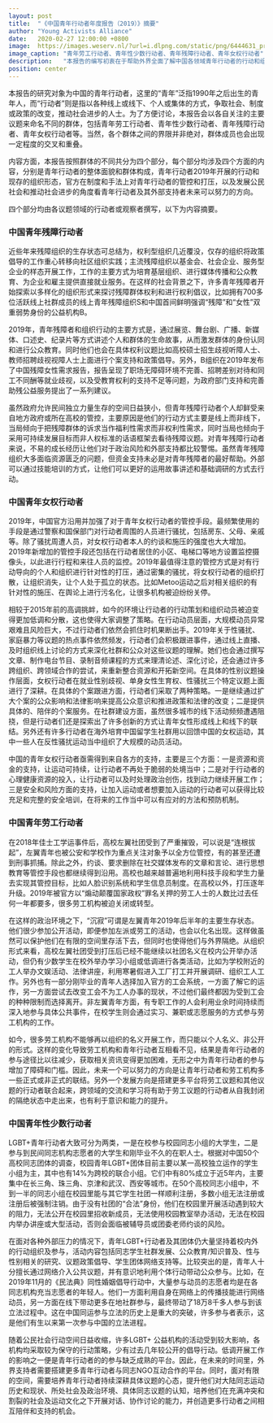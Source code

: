 ```yaml
---
layout: post
title:  "《中国青年行动者年度报告（2019）》摘要"
author: "Young Activists Alliance"
date:   2020-02-27 12:00:00 +0800
image:  https://images.weserv.nl/?url=i.dlpng.com/static/png/6444631_preview.png
image_caption: "青年劳工行动者、青年性少数行动者、青年残障行动者、青年女权行动者"
description:   "本报告的编写初衷在于帮助外界全面了解中国各领域青年行动者的行动和组织状况，以及当下面临的挑战和困难。欢迎致信 youngactivists20192019@gmail.com"
position: center
---
```


本报告的研究对象为中国的青年行动者，这里的“青年”泛指1990年之后出生的青年人，而“行动者”则是指以各种线上或线下、个人或集体的方式，争取社会、制度或政策的改变，推动社会进步的人士。为了方便讨论，本报告会以各自关注的主要议题来命名不同的群体，包括青年劳工行动者、青年性少数行动者、青年残障行动者、青年女权行动者等。当然，各个群体之间的界限并非绝对，群体成员也会出现一定程度的交叉和重叠。

<!--more-->

内容方面，本报告按照群体的不同共分为四个部分，每个部分均涉及四个方面的内容，分别是青年行动者的整体面貌和群体构成，青年行动者2019年开展的行动和现存的组织形态，官方在制度和手法上对青年行动者的管控和打压，以及发展公民社会和推动社会进步的角度看青年行动者及其外部支持者未来可以努力的方向。

四个部分均由各议题领域的行动者或观察者撰写，以下为内容摘要。

### 中国青年残障行动者

近些年来残障组织的生存状态可总结为，权利型组织几近覆没，仅存的组织将政策倡导的工作重心转移向社区组织实践；主流残障组织以基金会、社会企业、服务型企业的样态开展工作，工作的主要方式为培育基层组织、进行媒体传播和公众教育、为企业和雇主提供直接就业服务。在这样的社会背景之下，许多青年残障者开始探索以多样化的组织形式来探讨残障群体权利和进行权利倡议，比如拥有700多位活跃线上社群成员的线上青年残障组织S和中国首间鲜明强调“残障”和“女性”双重弱势身份的公益机构B。

2019年，青年残障者和组织行动的主要方式是，通过展览、舞台剧、广播、新媒体、口述史、纪录片等方式讲述个人和群体的生命故事，从而激发群体的身份认同和进行公众教育。同时他们也会在具体权利议题比如高校硕士招生歧视听障人士、教师招聘歧视视障人士上面进行个案支持和政策倡导。另外，B组织在2019年发布了中国残障女性需求报告，报告呈现了职场无障碍环境不完善、招聘差别对待和同工不同酬等就业歧视，以及受教育权利的支持不足等问题，为政府部门支持和完善助残公益服务提出了一系列建议。

虽然政府允许民间独立力量生存的空间日益狭小，但青年残障行动者个人却鲜受来自地方政府或所在高校的管控，主要原因是他们的行动方式主要是线上而非线下，当局倾向于把残障群体的诉求当作福利性需求而非权利性需求，同时当局也倾向于采用可持续发展目标而非人权标准的话语框架去看待残障议题。对青年残障行动者来说，不易的成长经历让他们对于政治风险和外部支持都比较警惕。虽然青年残障组织大多面临资源匮乏的问题，但资金支持未必是对青年残障者的最好帮助。外部可以通过技能培训的方式，让他们可以更好的运用故事讲述和基础调研的方式去行动。

### 中国青年女权行动者

2019年，中国官方沿用并加强了对于青年女权行动者的管控手段。最频繁使用的手段是通过警察和国保部门对行动者周围的人员进行骚扰，包括房东、父母、亲戚等。除了骚扰周遭人员，对女权行动者本人的约谈和施压的强度也大大增加。2019年新增加的管控手段还包括在行动者居住的小区、电梯口等地方设置监控摄像头，以此进行行程和来往人员的监控。2019年最值得注意的管控方式是对有行动导向的个人和组织进行针对性的打压，通过密集的骚扰，将女权行动者的组织打散，让组织消失，让个人处于孤立的状态。比如Metoo运动之后对相关组织的有针对性的施压、在舆论上进行污名化，让很多机构被迫纷纷关停。

相较于2015年前的高调挑衅，如今的环境让行动者的行动策划和组织动员被迫变得更加低调和分散，这也使得大家调整了策略。在行动动员层面，大规模动员异常艰难且风险巨大，不过行动者们依然会抓住时机果断出手。2019年关于性骚扰、家庭暴力等议题的热点事件依然频发，行动者们会积极跟进事件，通过线上直播、及时组织线上讨论的方式来深化社群和公众对这些议题的理解。她们也会通过撰写文章、制作电台节目、录制音频课程的方式来理清论述、深化讨论，还会通过许多跨组织、跨领域合作的尝试，来重新整合资源和开拓新空间。在具体的性别议题操作层面，女权行动者在就业性别歧视、单身女性生育权、性骚扰三个特定议题上面进行了深耕。在具体的个案跟进方面，行动者们采取了两种策略。一是继续通过扩大个案的公众影响和法律影响来提高公众意识和推进政策和法律的改变；二是提供具体的、陪伴的个案服务。在社群建设方面，虽然很多城市的线下活动频频遭遇阻挠，但是行动者们还是探索出了许多创新的方式让青年女性形成线上和线下的联结。另外还有许多行动者在海外培育中国留学生社群用以回馈中国的女权运动，其中一些人在反性骚扰运动当中组织了大规模的动员活动。

中国的青年女权行动者亟需得到来自各方的支持，主要是三个方面：一是资源和资金的支持，让运动可持续，让行动者不再处于脆弱的处境当中；二是对于行动者的心理健康资源的投入，让行动者可以及时处理政治创伤，找到动力继续开展工作；三是安全和风险方面的支持，让加入运动或者想要加入运动的行动者可以获得比较充足和完整的安全培训，在将来的工作当中可以有应对的方法和预防机制。

### 中国青年劳工行动者

在2018年佳士工学运事件后，高校左翼社团受到了严重摧毁，可以说是“连根拔起”，左翼青年也被公安和学校作为重点关注对象予以全方位管控，有的甚至还遭到刑事抓捕。除此之外，约谈、要求删除在社交媒体发布的文章和言论、进行思想教育等管控手段也都继续得到沿用。高校也越来越普遍地利用科技手段和学生力量去实现其管控目标，比如人脸识别系统和学生信息员制度。在高校以外，打压逐年升级。2019年被官方以“煽动颠覆国家政权”罪名关押的劳工人士的人数比过去任何一年都要多，很多劳工机构被迫关闭或转型。

在这样的政治环境之下，“沉寂”可谓是左翼青年2019年后半年的主要生存状态。他们很少参加公开活动，即便参加左派或劳工的活动，也会以化名出现。这样做虽然可以保护他们在有限的空间里存活下去，但同时也使得他们与外界隔绝。从组织形式来看，高校左翼社团受到打压后已经不能继续以社团名义在校内公开举办活动，但仍有少数学生在校外举办学习小组或低调进行各类活动，比如为学校附近的工人举办文娱活动、法律讲座，利用寒暑假进入工厂打工并开展调研、组织工人工作。另外也有一部分刚毕业的青年人选择加入官方的工会系统，一方面了解它的运作，另一方面尝试去改变工会不为工人办事的现状，不过他们最终都因为受到工会的种种限制而选择离开。非左翼青年方面，有专职工作的人会利用业余时间持续而深入地参与具体公共事件，在校学生则会通过实习、兼职或志愿服务的方式参与劳工机构的工作。

如今，很多劳工机构不能够再以组织的名义开展工作，而只能以个人名义、非公开的形式。这样的变化导致劳工机构和青年行动者互相看不见，结果是青年行动者的参与途径比以往减少，获取相关资讯变得更加困难，无形之中为青年行动者的参与增加了障碍和门槛。因此，未来一个可以努力的方向是让青年行动者和劳工机构多一些正式或非正式的联结。另外一个发展方向是搭建更多平台将劳工议题和其他议题的行动者联合起来，跨领域的交流和学习将有助于劳工议题的行动者从自我封闭的隔绝状态中走出来，也有利于意识和能力的提升。

### 中国青年性少数行动者

LGBT+青年行动者大致可分为两类，一是在校参与校园同志小组的大学生，二是参与到民间同志机构志愿者的大学生和刚毕业不久的在职人士。根据对中国50个高校同志团体的调查，校园青年LGBT+团体目前主要以某一高校独立运作的学生小组为主，其中也有14%为跨校的联合小组。它们中有80%成立于近5年内，主要集中在长三角、珠三角、京津和武汉、西安等城市。在50个高校同志小组中，不到一半的同志小组在校园里能与其它学生社团一样顺利注册，多数小组无法注册或注册后被强制注销。由于没有社团的“合法”身份，他们在校园里开展活动遇到较大的阻力，无法公开在校园里招收新成员，无法使用校园教室举办活动，无法在校园内举办讲座或大型活动，否则会面临被辅导员或团委老师约谈的风险。

在面对各种外部压力的情况下，青年LGBT+行动者及其团体仍大量坚持着校内外的行动组织及参与，活动内容包括同志学生社群发展、公众教育/知识普及、性与性别相关的研究、议题政策倡导、学生团体网络支持等。比较突出的是，青年人十分擅长通过网络介入公共议题，并有意识地利用个体行动带动公众参与。比如，在2019年11月的《民法典》同性婚姻倡导行动中，大量参与动员的志愿者均是在各同志机构充当志愿者的年轻人。他们一方面利用自身在网络上的传播技能进行网络动员，另一方面在线下带动更多在地社群参与，最终带动了18万8千多人参与到该立法过程中。这在中国同运参与立法的历史上是重大的突破，许多参与者表示，这是他们有生以来第一次参与中国的立法进程。

随着公民社会行动空间日益收缩，许多LGBT+ 公益机构的活动受到较大影响，各机构均采取较为保守的行动策略，少有过去几年较公开的倡导行动。低调开展工作的影响之一便是青年行动者的的参与缺乏成熟的平台。因此，在未来的时间里，外界支持者需要搭建更多青年行动者与同志NGO互动合作的平台。同时，面对有限的空间，需要培养青年行动者持续深耕具体议题的心态，提升他们对大陆同志运动历史和现状、所处社会及政治环境、具体同志议题的认知，培养他们在充满冲突和割裂的社会及运动文化之下开展对话、协作讨论的能力，并创造更多行动者之间相互陪伴和支持的机会。
